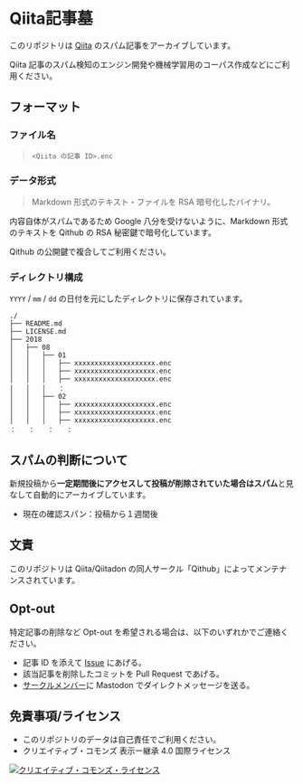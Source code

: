 # Qiita記事墓

このリポジトリは [Qiita](https://qiita.com/) のスパム記事をアーカイブしています。

Qiita 記事のスパム検知のエンジン開発や機械学習用のコーパス作成などにご利用ください。

## フォーマット

### ファイル名

> `<Qiita の記事 ID>.enc`

### データ形式

> Markdown 形式のテキスト・ファイルを RSA 暗号化したバイナリ。

内容自体がスパムであるため Google 八分を受けないように、Markdown 形式のテキストを Qithub の RSA 秘密鍵で暗号化しています。

Qithub の公開鍵で複合してご利用ください。

### ディレクトリ構成

`YYYY` / `mm` / `dd` の日付を元にしたディレクトリに保存されています。

```
./
├── README.md
├── LICENSE.md
├── 2018
│   ├── 08
│   │   ├── 01
│   │   │   ├── xxxxxxxxxxxxxxxxxxxx.enc
│   │   │   ├── xxxxxxxxxxxxxxxxxxxx.enc
│   │   │   ├── xxxxxxxxxxxxxxxxxxxx.enc
│   │   │   ：
│   │   ├── 02
│   │   │   ├── xxxxxxxxxxxxxxxxxxxx.enc
│   │   │   ├── xxxxxxxxxxxxxxxxxxxx.enc
│   │   │   ├── xxxxxxxxxxxxxxxxxxxx.enc
：   ：   ：   ：
```

## スパムの判断について

新規投稿から**一定期間後にアクセスして投稿が削除されていた場合はスパム**と見なして自動的にアーカイブしています。

- 現在の確認スパン：投稿から１週間後

## 文責

このリポジトリは Qiita/Qiitadon の同人サークル「Qithub」によってメンテナンスされています。

## Opt-out

特定記事の削除など Opt-out を希望される場合は、以下のいずれかでご連絡ください。

- 記事 ID を添えて [Issue](https://github.com/Qithub-BOT/Qithub-ORG/issues) にあげる。
- 該当記事を削除したコミットを Pull Request であげる。
- [サークルメンバー](https://github.com/Qithub-BOT/Qithub-ORG/blob/master/MEMBERS.md)に Mastodon でダイレクトメッセージを送る。

## 免責事項/ライセンス

- このリポジトリのデータは自己責任でご利用ください。
- クリエイティブ・コモンズ 表示ー継承 4.0 国際ライセンス

<a rel="license" href="http://creativecommons.org/licenses/by-sa/4.0/"><img alt="クリエイティブ・コモンズ・ライセンス" style="border-width:0" src="https://i.creativecommons.org/l/by-sa/4.0/88x31.png" /></a>

